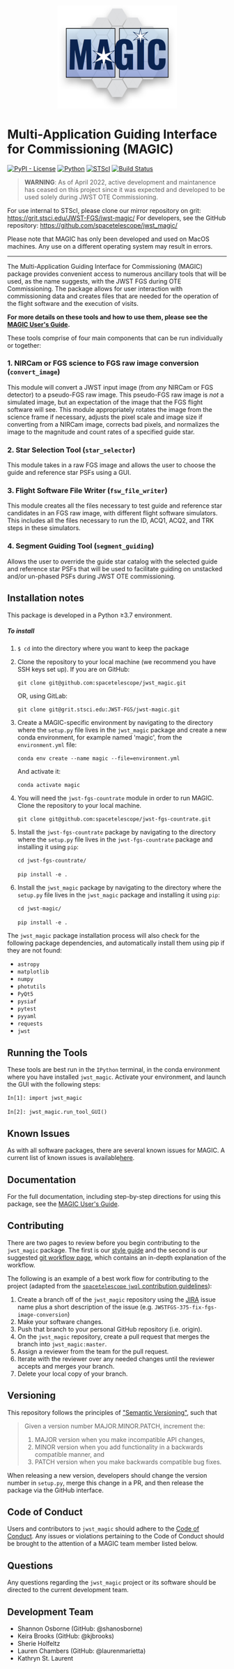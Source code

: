 <p align="center">
    <img src ="magic_logo.png" alt="MAGIC logo" width="275"/>
</p>



# Multi-Application Guiding Interface for Commissioning (MAGIC)

[![PyPI - License](https://img.shields.io/pypi/l/Django.svg)](https://github.com/spacetelescope/jwql/blob/master/LICENSE)
[![Python](https://img.shields.io/badge/Python-3.7%20%7C%203.8%20%7C%203.9-blue.svg)](https://www.python.org/)
[![STScI](https://img.shields.io/badge/powered%20by-STScI-blue.svg?colorA=707170&colorB=3e8ddd&style=flat)](http://www.stsci.edu)
[![Build Status](https://ssbjenkins.stsci.edu/job/STScI/job/jwst_magic/job/master/badge/icon)](https://ssbjenkins.stsci.edu/job/STScI/job/jwst_magic/job/master/)

> **WARNING**: As of April 2022, active development and maintanence has ceased on this project since it was expected and developed to be used solely during JWST OTE Commissioning.

For use internal to STScI, please clone our mirror repository on grit: https://grit.stsci.edu/JWST-FGS/jwst-magic/
For developers, see the GitHub repository: https://github.com/spacetelescope/jwst_magic/

Please note that MAGIC has only been developed and used on MacOS machines. Any use on a different operating system may result in errors.

----------

The Multi-Application Guiding Interface for Commissioning (MAGIC) package provides convenient access to  numerous ancillary tools that will be used, as the name suggests, with the JWST FGS during OTE Commissioning. The package allows for user interaction with commissioning data and creates files that are needed for the operation of the flight software and the execution of visits.

**For more details on these tools and how to use them, please see the [MAGIC User's Guide](./docs/magic_user_guide).**

These tools comprise of four main components that can be run individually or together:

### 1. NIRCam or FGS science to FGS raw image conversion (``convert_image``)
This module will convert a JWST input image (from *any* NIRCam or FGS detector) to a pseudo-FGS raw image. This pseudo-FGS raw image is *not* a simulated image, but an expectation of the image that the FGS flight software will see. This module appropriately rotates the image from the science frame if necessary, adjusts the pixel scale and image size if converting from a NIRCam image, corrects bad pixels, and normalizes the image to the magnitude and count rates of a specified guide star.

### 2. Star Selection Tool (``star_selector``)
This module takes in a raw FGS image and allows the user to choose the guide and reference star PSFs using a GUI.


### 3. Flight Software File Writer (``fsw_file_writer``)
This module creates all the files necessary to test guide and reference star candidates in an FGS raw image, with different flight software simulators. This includes all the files necessary to run the ID, ACQ1, ACQ2, and TRK steps in these simulators.


### 4. Segment Guiding Tool (``segment_guiding``)
Allows the user to override the guide star catalog with the selected guide and reference star PSFs that will be used to facilitate guiding on unstacked and/or un-phased PSFs during JWST OTE commissioning.


Installation notes
------------------
This package is developed in a Python ≥3.7 environment.

##### To install

1. ``$ cd`` into the directory where you want to keep the package

2. Clone the repository to your local machine (we recommend you have SSH keys set up).
    If you are on GitHub:
    ```
    git clone git@github.com:spacetelescope/jwst_magic.git
    ```
    OR, using GitLab:
    ```
    git clone git@grit.stsci.edu:JWST-FGS/jwst-magic.git
    ```

3. Create a MAGIC-specific environment by navigating to the directory where the `setup.py` file lives in the `jwst_magic` package and create a new conda environment, for example named 'magic', from the `environment.yml` file:

    ```
    conda env create --name magic --file=environment.yml
    ```
    And activate it:
    ```
    conda activate magic
    ```

4. You will need the `jwst-fgs-countrate` module in order to run MAGIC. Clone the repository to your local machine.

    ```
    git clone git@github.com:spacetelescope/jwst-fgs-countrate.git
    ```

5. Install the `jwst-fgs-countrate` package by navigating to the directory where the `setup.py` file lives in the `jwst-fgs-countrate` package and installing it using `pip`:

    ```
    cd jwst-fgs-countrate/

    pip install -e .
    ```

6. Install the `jwst_magic` package by navigating to the directory where the `setup.py` file lives in the `jwst_magic` package and installing it using `pip`:

    ```
    cd jwst-magic/

    pip install -e .
    ```

The `jwst_magic` package installation process will also check for the following package dependencies, and automatically install them using pip if they are not found:
  * `astropy`
  * `matplotlib`
  * `numpy`
  * `photutils`
  * `PyQt5`
  * `pysiaf`
  * `pytest`
  * `pyyaml`
  * `requests`
  * `jwst`


Running the Tools
-----------------
These tools are best run in the `IPython` terminal, in the conda environment where you have installed `jwst_magic`. Activate your environment, and launch the GUI with the following steps:

    In[1]: import jwst_magic

    In[2]: jwst_magic.run_tool_GUI()

Known Issues
-----------------
As with all software packages, there are several known issues for MAGIC. A current list of known issues is available[here](./docs/known_issues.md).

Documentation
-----------------
For the full documentation, including step-by-step directions for using this package, see the [MAGIC User's Guide](./docs/magic_user_guide).

Contributing
-----------------
There are two pages to review before you begin contributing to the `jwst_magic` package.
The first is our [style guide](./style_guide/style_guide.md) and the second is our suggested [git workflow page](./style_guide/git_workflow.md), which contains an in-depth explanation of the workflow.

The following is an example of a best work flow for contributing to the project
(adapted from the [`spacetelescope` `jwql` contribution guidelines](https://github.com/spacetelescope/jwql)):

1. Create a branch off of the `jwst_magic` repository using the [JIRA](https://jira.stsci.edu/projects/JWSTFGS/summary) issue name plus a
   short description of the issue (e.g. `JWSTFGS-375-fix-fgs-image-conversion`)
2. Make your software changes.
3. Push that branch to your personal GitHub repository (i.e. origin).
4. On the `jwst_magic` repository, create a pull request that merges the branch into `jwst_magic:master`.
5. Assign a reviewer from the team for the pull request.
6. Iterate with the reviewer over any needed changes until the reviewer accepts and merges your branch.
7. Delete your local copy of your branch.

Versioning
-----------------
This repository follows the principles of ["Semantic Versioning"](https://semver.org/), such that

> Given a version number MAJOR.MINOR.PATCH, increment the:
> 1. MAJOR version when you make incompatible API changes,
> 2. MINOR version when you add functionality in a backwards compatible manner, and
> 3. PATCH version when you make backwards compatible bug fixes.

When releasing a new version, developers should change the version number in `setup.py`, merge this change in a PR, and then release the package via the GitHub interface.

Code of Conduct
-----------------
Users and contributors to `jwst_magic` should adhere to the [Code of Conduct](./CODE_OF_CONDUCT.md).
Any issues or violations pertaining to the Code of Conduct should be brought to
the attention of a MAGIC team member listed below.

Questions
-----------------
Any questions regarding the `jwst_magic` project or its software should be directed to the current development team.

Development Team
-----------------
* Shannon Osborne (GitHub: @shanosborne)
* Keira Brooks (GitHub: @kjbrooks)
* Sherie Holfeltz
* Lauren Chambers (GitHub: @laurenmarietta)
* Kathryn St. Laurent

